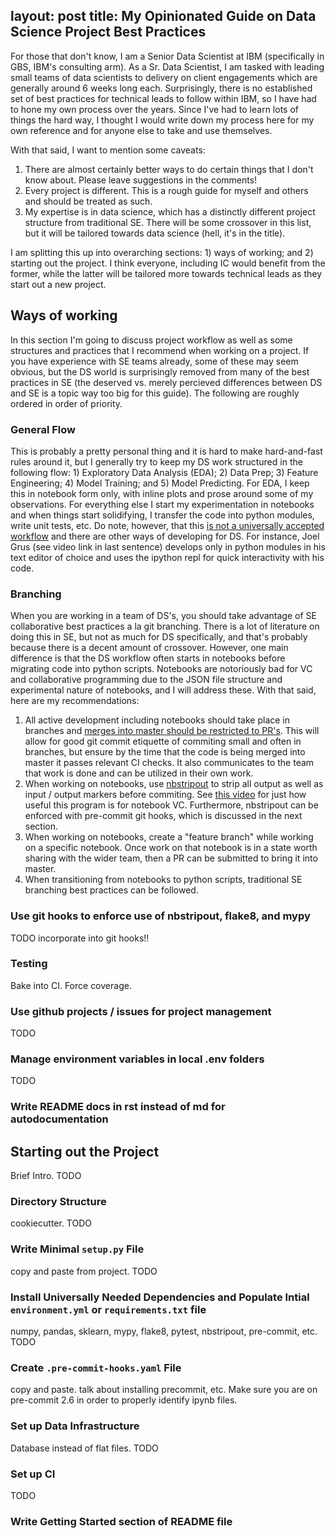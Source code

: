 layout: post
title: My Opinionated Guide on Data Science Project Best Practices
---

For those that don't know, I am a Senior Data Scientist at IBM (specifically in GBS, IBM's consulting arm). As a Sr. Data Scientist, I am tasked with leading small teams of data scientists to delivery on client engagements which are generally around 6 weeks long each. Surprisingly, there is no established set of best practices for technical leads to follow within IBM, so I have had to hone my own process over the years. Since I've had to learn lots of things the hard way, I thought I would write down my process here for my own reference and for anyone else to take and use themselves.

With that said, I want to mention some caveats:
1. There are almost certainly better ways to do certain things that I don't know about. Please leave suggestions in the comments!
2. Every project is different. This is a rough guide for myself and others and should be treated as such.
3. My expertise is in data science, which has a distinctly different project structure from traditional SE. There will be some crossover in this list, but it will be tailored towards data science (hell, it's in the title).

I am splitting this up into overarching sections: 1) ways of working; and 2) starting out the project. I think everyone, including IC would benefit from the former, while the latter will be tailored more towards technical leads as they start out a new project.

## Ways of working
In this section I'm going to discuss project workflow as well as some structures and practices that I recommend when working on a project. If you have experience with SE teams already, some of these may seem obvious, but the DS world is surprisingly removed from many of the best practices in SE (the deserved vs. merely percieved differences between DS and SE is a topic way too big for this guide). The following are roughly ordered in order of priority.

### General Flow
This is probably a pretty personal thing and it is hard to make hard-and-fast rules around it, but I generally try to keep my DS work structured in the following flow: 1) Exploratory Data Analysis (EDA); 2) Data Prep; 3) Feature Engineering; 4) Model Training; and 5) Model Predicting. For EDA, I keep this in notebook form only, with inline plots and prose around some of my observations. For everything else I start my experimentation in notebooks and when things start solidifying, I transfer the code into python modules, write unit tests, etc. Do note, however, that this [is not a universally accepted workflow](https://www.youtube.com/watch?v=7jiPeIFXb6U) and there are other ways of developing for DS. For instance, Joel Grus (see video link in last sentence) develops only in python modules in his text editor of choice and uses the ipython repl for quick interactivity with his code.

### Branching
When you are working in a team of DS's, you should take advantage of SE collaborative best practices a la git branching. There is a lot of literature on doing this in SE, but not as much for DS specifically, and that's probably because there is a decent amount of crossover. However, one main difference is that the DS workflow often starts in notebooks before migrating code into python scripts. Notebooks are notoriously bad for VC and collaborative programming due to the JSON file structure and experimental nature of notebooks, and I will address these. With that said, here are my recommendations:
1. All active development including notebooks should take place in branches and [merges into master should be restricted to PR's](https://docs.github.com/en/github/administering-a-repository/enabling-branch-restrictions). This will allow for good git commit etiquette of commiting small and often in branches, but ensure by the time that the code is being merged into master it passes relevant CI checks. It also communicates to the team that work is done and can be utilized in their own work.
1. When working on notebooks, use [nbstripout](https://github.com/kynan/nbstripout) to strip all output as well as input / output markers before commiting. See [this video](https://www.youtube.com/watch?v=BEMP4xacrVc) for just how useful this program is for notebook VC. Furthermore, nbstripout can be enforced with pre-commit git hooks, which is discussed in the next section.
1. When working on notebooks, create a "feature branch" while working on a specific notebook. Once work on that notebook is in a state worth sharing with the wider team, then a PR can be submitted to bring it into master.
1. When transitioning from notebooks to python scripts, traditional SE branching best practices can be followed.

### Use git hooks to enforce use of nbstripout, flake8, and mypy
TODO
incorporate into git hooks!!

### Testing
Bake into CI. Force coverage.

### Use github projects / issues for project management
TODO

### Manage environment variables in local .env folders
TODO

### Write README docs in rst instead of md for autodocumentation

## Starting out the Project
Brief Intro. TODO

### Directory Structure
cookiecutter. TODO

### Write Minimal `setup.py` File
copy and paste from project. TODO

### Install Universally Needed Dependencies and Populate Intial `environment.yml` or `requirements.txt` file
numpy, pandas, sklearn, mypy, flake8, pytest, nbstripout, pre-commit, etc. TODO

### Create `.pre-commit-hooks.yaml` File
copy and paste. talk about installing precommit, etc. Make sure you are on pre-commit 2.6 in order to properly identify ipynb files.

### Set up Data Infrastructure
Database instead of flat files. TODO

### Set up CI
TODO

### Write Getting Started section of README file
